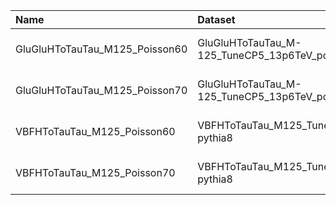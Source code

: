 | Name                           | Dataset                                              | Summer23BPix Request              | Status                           |
|:-------------------------------|:-----------------------------------------------------|:----------------------------------|:---------------------------------|
| GluGluHToTauTau_M125_Poisson60 | GluGluHToTauTau_M-125_TuneCP5_13p6TeV_powheg-pythia8 | TSG-Run3Summer23BPixwmLHEGS-00003 | $${\color{green}\textbf{DONE}}$$ |
| GluGluHToTauTau_M125_Poisson70 | GluGluHToTauTau_M-125_TuneCP5_13p6TeV_powheg-pythia8 | TSG-Run3Summer23BPixwmLHEGS-00003 | $${\color{green}\textbf{DONE}}$$ |
| VBFHToTauTau_M125_Poisson60    | VBFHToTauTau_M125_TuneCP5_13p6TeV_powheg-pythia8     | TSG-Run3Summer23BPixwmLHEGS-00002 | $${\color{green}\textbf{DONE}}$$ |
| VBFHToTauTau_M125_Poisson70    | VBFHToTauTau_M125_TuneCP5_13p6TeV_powheg-pythia8     | TSG-Run3Summer23BPixwmLHEGS-00002 | $${\color{green}\textbf{DONE}}$$ |